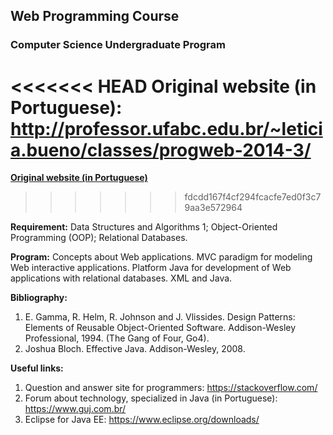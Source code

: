 ## Web Programming Course

### Computer Science Undergraduate Program

<<<<<<< HEAD
**Original website (in Portuguese):** http://professor.ufabc.edu.br/~leticia.bueno/classes/progweb-2014-3/
=======
[**Original website (in Portuguese)**](http://professor.ufabc.edu.br/~leticia.bueno/classes/progweb-2014-3/)
>>>>>>> fdcdd167f4cf294fcacfe7ed0f3c79aa3e572964

**Requirement:** Data Structures and Algorithms 1; Object-Oriented Programming (OOP); Relational Databases.

**Program:**
Concepts about Web applications. MVC paradigm for modeling Web interactive applications. Platform Java for development of Web applications with relational databases. XML and Java.

**Bibliography:**
1. E. Gamma, R. Helm, R. Johnson and J. Vlissides. Design Patterns: Elements of Reusable Object-Oriented Software. Addison-Wesley Professional, 1994. (The Gang of Four, Go4).
2. Joshua Bloch. Effective Java. Addison-Wesley, 2008.

**Useful links:**
1. Question and answer site for programmers: https://stackoverflow.com/
2. Forum about technology, specialized in Java (in Portuguese): https://www.guj.com.br/
3. Eclipse for Java EE: https://www.eclipse.org/downloads/

